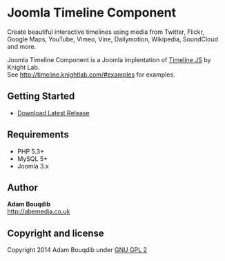 Joomla Timeline Component
============
Create beautiful interactive timelines using media from Twitter, Flickr, Google Maps, YouTube, Vimeo, Vine, Dailymotion, Wikipedia, SoundCloud and more.

Joomla Timeline Component is a Joomla implentation of [Timeline JS](http://timeline.knightlab.com/) by Knight Lab.  
See http://timeline.knightlab.com/#examples for examples.

## Getting Started

- [Download Latest Release](https://github.com/donJoomla/com_timeline/releases/download/v1.0/com_timeline-1.0-J3.zip)

## Requirements

- PHP 5.3+
- MySQL 5+
- Joomla 3.x

## Author

**Adam Bouqdib**  
<http://abemedia.co.uk>

## Copyright and license

Copyright 2014 Adam Bouqdib under [GNU GPL 2](https://github.com/donJoomla/jforms/blob/master/LICENSE)
